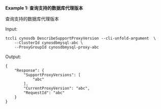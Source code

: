 **Example 1: 查询支持的数据库代理版本**

查询支持的数据库代理版本

Input: 

```
tccli cynosdb DescribeSupportProxyVersion --cli-unfold-argument  \
    --ClusterId cynosdbmysql-abc \
    --ProxyGroupId cynosdbmysql-proxy-abc
```

Output: 
```
{
    "Response": {
        "SupportProxyVersions": [
            "abc"
        ],
        "CurrentProxyVersion": "abc",
        "RequestId": "abc"
    }
}
```

